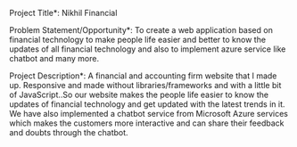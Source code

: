 Project Title*:
Nikhil Financial

Problem Statement/Opportunity*:
To create a web application based on financial technology to make people life easier and better to know the updates of all financial technology and also to implement azure service like chatbot and many more.

Project Description*:
A financial and accounting firm website that I made up. Responsive and made without libraries/frameworks and with a little bit of JavaScript..So our website makes the people life easier to know the updates of financial technology and get updated with the latest trends in it. We have also implemented a chatbot service from Microsoft Azure services which makes the customers more interactive and can share their feedback and doubts through the chatbot.
